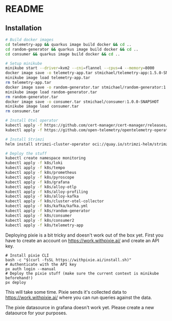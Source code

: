 # README

## Installation

```bash
# Build docker images
cd telemetry-app && quarkus image build docker && cd ..
cd random-generator && quarkus image build docker && cd ..
cd consumer && quarkus image build docker && cd ..

# Setup minikube
minikube start --driver=kvm2 --cni=flannel --cpus=4 --memory=8000
docker image save -o telemetry-app.tar stmichael/telemetry-app:1.5.0-SNAPSHOT
minikube image load telemetry-app.tar
rm telemetry-app.tar
docker image save -o random-generator.tar stmichael/random-generator:1.0.0-SNAPSHOT
minikube image load random-generator.tar
rm random-generator.tar
docker image save -o consumer.tar stmichael/consumer:1.0.0-SNAPSHOT
minikube image load consumer.tar
rm consumer.tar

# Install Otel operator
kubectl apply -f https://github.com/cert-manager/cert-manager/releases/download/v1.14.4/cert-manager.yaml
kubectl apply -f https://github.com/open-telemetry/opentelemetry-operator/releases/latest/download/opentelemetry-operator.yaml

# Install Strimzi
helm install strimzi-cluster-operator oci://quay.io/strimzi-helm/strimzi-kafka-operator --values kafka/values.yml

# Deploy the stuff
kubectl create namespace monitoring
kubectl apply -f k8s/loki
kubectl apply -f k8s/tempo
kubectl apply -f k8s/prometheus
kubectl apply -f k8s/pyroscope
kubectl apply -f k8s/grafana
kubectl apply -f k8s/alloy-otlp
kubectl apply -f k8s/alloy-profiling
kubectl apply -f k8s/alloy-kafka
kubectl apply -f k8s/cluster-otel-collector
kubectl apply -f k8s/kafka/kafka.yml
kubectl apply -f k8s/random-generator
kubectl apply -f k8s/consumer
kubectl apply -f k8s/consumer2
kubectl apply -f k8s/telemetry-app
```

Deploying pixie is a bit tricky and doesn't work out of the box yet. First you have to create an account on https://work.withpixie.ai/ and create an API key.
```
# Install pixie CLI
bash -c "$(curl -fsSL https://withpixie.ai/install.sh)"
# Authenticate with the API key
px auth login --manual
# Deploy the pixie stuff (make sure the current context is minikube beforehand!)
px deploy
```
This will take some time. Pixie sends it's collected data to https://work.withpixie.ai/ where you can run queries against the data.

The pixie datasource in grafana doesn't work yet. Please create a new dataource for your purposes.
